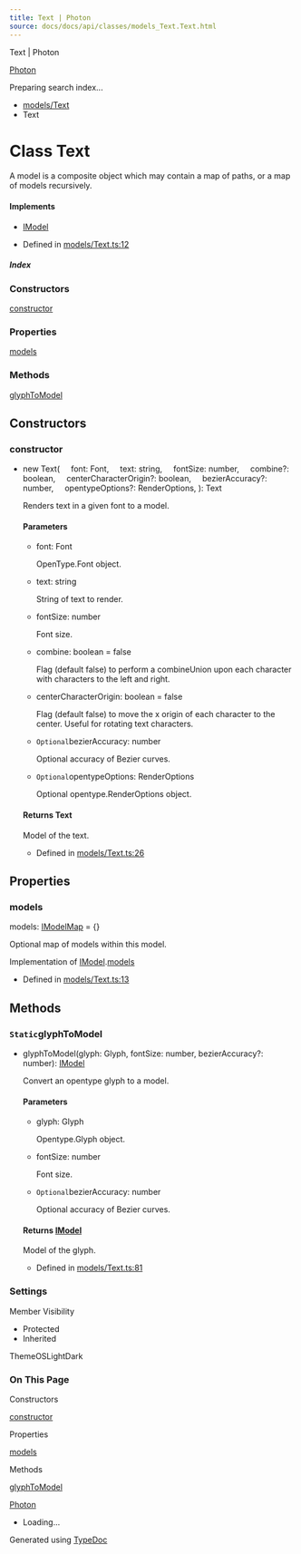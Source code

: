 ```yaml
---
title: Text | Photon
source: docs/docs/api/classes/models_Text.Text.html
---
```


Text | Photon

[Photon](../index.md)




Preparing search index...

* [models/Text](../modules/models_Text.md)
* Text

# Class Text

A model is a composite object which may contain a map of paths, or a map of models recursively.

#### Implements

* [IModel](../interfaces/core_schema.IModel.md)

* Defined in [models/Text.ts:12](https://github.com/mwhite454/photon/blob/main/packages/photon/src/models/Text.ts#L12)

##### Index

### Constructors

[constructor](#constructor)

### Properties

[models](#models)

### Methods

[glyphToModel](#glyphtomodel)

## Constructors

### constructor

* new Text(
      font: Font,
      text: string,
      fontSize: number,
      combine?: boolean,
      centerCharacterOrigin?: boolean,
      bezierAccuracy?: number,
      opentypeOptions?: RenderOptions,
  ): Text

  Renders text in a given font to a model.

  #### Parameters

  + font: Font

    OpenType.Font object.
  + text: string

    String of text to render.
  + fontSize: number

    Font size.
  + combine: boolean = false

    Flag (default false) to perform a combineUnion upon each character with characters to the left and right.
  + centerCharacterOrigin: boolean = false

    Flag (default false) to move the x origin of each character to the center. Useful for rotating text characters.
  + `Optional`bezierAccuracy: number

    Optional accuracy of Bezier curves.
  + `Optional`opentypeOptions: RenderOptions

    Optional opentype.RenderOptions object.

  #### Returns Text

  Model of the text.

  + Defined in [models/Text.ts:26](https://github.com/mwhite454/photon/blob/main/packages/photon/src/models/Text.ts#L26)

## Properties

### models

models: [IModelMap](../interfaces/core_schema.IModelMap.md) = {}

Optional map of models within this model.

Implementation of [IModel](../interfaces/core_schema.IModel.md).[models](../interfaces/core_schema.IModel.md#models)

* Defined in [models/Text.ts:13](https://github.com/mwhite454/photon/blob/main/packages/photon/src/models/Text.ts#L13)

## Methods

### `Static`glyphToModel

* glyphToModel(glyph: Glyph, fontSize: number, bezierAccuracy?: number): [IModel](../interfaces/core_schema.IModel.md)

  Convert an opentype glyph to a model.

  #### Parameters

  + glyph: Glyph

    Opentype.Glyph object.
  + fontSize: number

    Font size.
  + `Optional`bezierAccuracy: number

    Optional accuracy of Bezier curves.

  #### Returns [IModel](../interfaces/core_schema.IModel.md)

  Model of the glyph.

  + Defined in [models/Text.ts:81](https://github.com/mwhite454/photon/blob/main/packages/photon/src/models/Text.ts#L81)

### Settings

Member Visibility

* Protected
* Inherited

ThemeOSLightDark

### On This Page

Constructors

[constructor](#constructor)

Properties

[models](#models)

Methods

[glyphToModel](#glyphtomodel)

[Photon](../index.md)

* Loading...

Generated using [TypeDoc](https://typedoc.org/)
